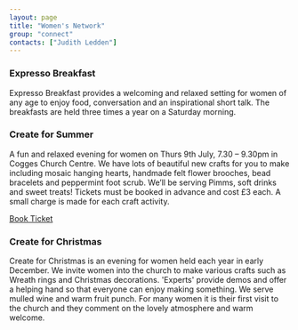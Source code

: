 ```yaml
---
layout: page
title: "Women's Network"
group: "connect"
contacts: ["Judith Ledden"]
---
```



### Expresso Breakfast
Expresso Breakfast provides a welcoming and relaxed setting for women of any age to enjoy food, conversation and an inspirational short talk. The breakfasts are held three times a year on a Saturday morning.

### Create for Summer
A fun and relaxed evening for women on Thurs 9th July, 7.30 – 9.30pm in Cogges Church Centre.  We have lots of beautiful new crafts for you to make including mosaic hanging hearts, handmade felt flower brooches, bead bracelets and peppermint foot scrub. We’ll be serving Pimms, soft drinks and sweet treats! 
Tickets must be booked in advance and cost £3 each. A small charge is made for each craft activity.
 
<a class="btn btn-danger" href="https://dashboard.gocardless.com/api/template_plans/0XT8G5VN7G/paylink">Book Ticket</a>


### Create for Christmas
Create for Christmas is an evening for women held each year in early December.  We invite women into the church to make various crafts such as Wreath rings and Christmas decorations. 'Experts' provide demos and offer a helping hand so that everyone can enjoy making something. We serve mulled wine and warm fruit punch.  For many women it is their first visit to the church and they comment on the lovely atmosphere and warm welcome.

